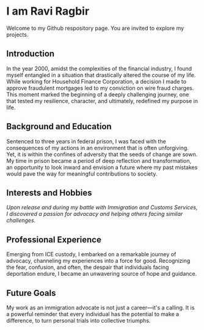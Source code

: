 # I am Ravi Ragbir

Welcome to my Github respository page. You are invited to explore my projects. 

## Introduction

In the year 2000, amidst the complexities of the financial industry, I found myself entangled in a situation that drastically altered the course of my life. While working for Household Finance Corporation, a decision I made to approve fraudulent mortgages led to my conviction on wire fraud charges. This moment marked the beginning of a deeply challenging journey, one that tested my resilience, character, and ultimately, redefined my purpose in life.

## Background and Education

Sentenced to three years in federal prison, I was faced with the consequences of my actions in an environment that is often unforgiving. Yet, it is within the confines of adversity that the seeds of change are sown. My time in prison became a period of deep reflection and transformation, an opportunity to look inward and envision a future where my past mistakes would pave the way for meaningful contributions to society.

## Interests and Hobbies

*Upon release and during my battle with Immigration and Customs Services, I discovered a passion for advocacy and helping others facing similar challenges.*

## Professional Experience

Emerging from ICE custody, I embarked on a remarkable journey of advocacy, channeling my experiences into a force for good. Recognizing the fear, confusion, and often, the despair that individuals facing deportation endure, I became an unwavering source of hope and guidance.

## Future Goals

My work as an immigration advocate is not just a career—it's a calling. It is a powerful reminder that every individual has the potential to make a difference, to turn personal trials into collective triumphs.

